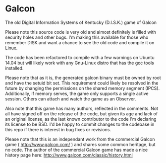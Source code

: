 # Galcon
The old Digital Information Systems of Kentucky (D.I.S.K.) game of Galcon

Please note this source code is very old and almost definitely is filled with security holes and other bugs. I'm making this available for those who remember DISK and want a chance to see the old code and compile it on Linux.

The code has been refactored to compile with a few warnings on Ubuntu 14.04 but will likely work with any Gnu-Linux distro that has the gcc tools installed.

Please note that as it is, the generated galcon binary must be owned by root and have the setuid bit set.  This requirement could likely be resolved in the future by changing the permissions on the shared memory segment (IPCS).  Additionally, if memory serves, the game only supports a single active session.  Others can attach and watch the game as an Observer.

Also note that this game has many authors, reflected in the comments.  Not all have signed off on the release of the code, but given its age and lack of an original license, as the last known contributor to the code I'm declaring its license to be BSD.  I'd be happy to commit changes to the codebase in this repo if there is interest in bug fixes or revisions.

Please note that this is an independant work from the commercial Galcon game ( http://www.galcon.com/ ) and shares some common heritage, but no code. The author of the commercial Galcon game has made a nice history page here: http://www.galcon.com/classic/history.html

